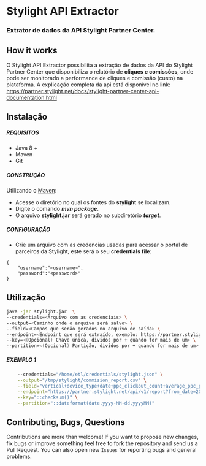 # Stylight API Extractor
### Extrator de dados da API Stylight Partner Center.

## How it works

O Stylight API Extractor possibilita a extração de dados da API do Stylight Partner Center que disponibiliza o relatório de **cliques e comissões**, onde pode ser monitorado a performance de cliques e comissão (custo) na plataforma.
A explicação completa da api está disponível no link: https://partner.stylight.net/docs/stylight-partner-center-api-documentation.html

## Instalação

##### REQUISITOS

- Java 8 +
- Maven
- Git

##### CONSTRUÇÃO

Utilizando o [Maven](https://maven.apache.org/):

- Acesse o diretório no qual os fontes do **stylight** se localizam.
- Digite o comando _**mvn package**_.
- O arquivo **stylight.jar** será gerado no subdiretório **_target_**.

##### CONFIGURAÇÃO

* Crie um arquivo com as credencias usadas para acessar o portal de parceiros da Stylight, este será o seu **credentials file**:

```
{
	"username":"<username>",
	"password":"<password>"
}
```

## Utilização

```bash
java -jar stylight.jar  \
--credentials=<Arquivo com as credenciais> \
--output=<Caminho onde o arquivo será salvo> \
--field=<Campos que serão gerados no arquivo de saída> \
--endpoint=<Endpoint que será extraído, exemplo: https://partner.stylight.net/api/v1/report?from_date=2021-05-26&to_date=2021-05-26> \
--key=<(Opcional) Chave única, dividos por + quando for mais de um> \
--partition=<(Opcional) Partição, dividos por + quando for mais de um>
```

##### EXEMPLO 1

```bash
	--credentials="/home/etl/credentials/stylight.json" \
	--output="/tmp/stylight/commision_report.csv" \
	--field="vertical+device_type+date+ppc_clickout_count+average_ppc_price+estimated_overall_commission_per_overall_clickout+ppc_commission" \
	--endpoint="https://partner.stylight.net/api/v1/report?from_date=2021-05-26&to_date=2021-05-26&group_by=device_type&group_by=date&group_by=vertical&currency=BRL" \
	--key="::checksum()" \
	--partition="::dateformat(date,yyyy-MM-dd,yyyyMM)"
```

## Contributing, Bugs, Questions
Contributions are more than welcome! If you want to propose new changes, fix bugs or improve something feel free to fork the repository and send us a Pull Request. You can also open new `Issues` for reporting bugs and general problems.
